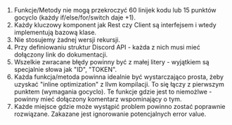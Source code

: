 1. Funkcje/Metody nie mogą przekroczyć 60 linijek kodu lub 15 punktów gocyclo (każdy if/else/for/switch daje +1).
2. Każdy kluczowy komponent jak Rest czy Client są interfejsem i wtedy implementują bazową klase.
3. Nie stosujemy żadnej wersji rekursji.
4. Przy definiowaniu struktur Discord API - każda z nich musi mieć dołączony link do dokumentacji.
5. Wszelkie zwracane błędy powinny być z małej litery - wyjątkiem są specjalnie słowa jak "ID", "TOKEN".
6. Każda funkcja/metoda powinna idealnie być wystarczająco prosta, żeby uzyskać "inline optimization" z llvm kompilacji. To się łączy z pierwszym punktem (wymagania gocyclo). Te funkcje gdzie jest to niemożlwe - powinny mieć dołączony komentarz wspominający o tym.
7. Każde miejsce gdzie może wystąpić problem powinno zostać poprawnie rozwiązane. Zakazane jest ignorowanie potencjalnych error value.